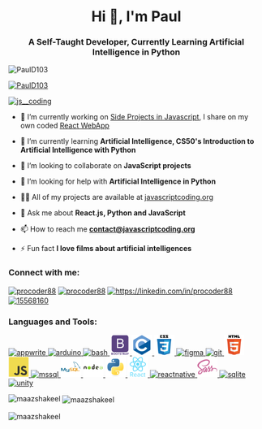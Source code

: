 <h1 align="center">Hi 👋, I'm Paul</h1>
<h3 align="center">A Self-Taught Developer, Currently Learning Artificial Intelligence in Python</h3>

<p align="left"> <img src="https://komarev.com/ghpvc/?username=PaulD103&label=Profile%20views&color=0e75b6&style=flat" alt="PaulD103" /> </p>

<p align="left"> <a href="https://github.com/ryo-ma/github-profile-trophy"><img src="https://github-profile-trophy.vercel.app/?username=PaulD103" alt="PaulD103" /></a> </p>

<p align="left"> <a href="https://twitter.com/js__coding" target="blank"><img src="https://img.shields.io/twitter/follow/procoder88?logo=twitter&style=for-the-badge" alt="js__coding" /></a> </p>

- 🔭 I’m currently working on [Side Projects in Javascript](https://github.com/PaulD103/javascriptcodingProjects), I share on my own coded [React WebApp](https://javascriptcoding.org)

- 🌱 I’m currently learning **Artificial Intelligence, CS50's Introduction to Artificial Intelligence with Python**

- 👯 I’m looking to collaborate on **JavaScript projects**

- 🤝 I’m looking for help with **Artificial Intelligence in Python**

- 👨‍💻 All of my projects are available at [javascriptcoding.org](https://javascriptcoding.org)

- 💬 Ask me about **React.js, Python and JavaScript**

- 📫 How to reach me **contact@javascriptcoding.org**

- ⚡ Fun fact **I love films about artificial intelligences**

<h3 align="left">Connect with me:</h3>
<p align="left">
<a href="https://dev.to/procoder88" target="blank"><img align="center" src="https://cdn.jsdelivr.net/npm/simple-icons@3.0.1/icons/dev-dot-to.svg" alt="procoder88" height="30" width="40" /></a>
<a href="https://twitter.com/procoder88" target="blank"><img align="center" src="https://raw.githubusercontent.com/rahuldkjain/github-profile-readme-generator/master/src/images/icons/Social/twitter.svg" alt="procoder88" height="30" width="40" /></a>
<a href="https://linkedin.com/in/https://linkedin.com/in/procoder88" target="blank"><img align="center" src="https://raw.githubusercontent.com/rahuldkjain/github-profile-readme-generator/master/src/images/icons/Social/linked-in-alt.svg" alt="https://linkedin.com/in/procoder88" height="30" width="40" /></a>
<a href="https://stackoverflow.com/users/15568160" target="blank"><img align="center" src="https://raw.githubusercontent.com/rahuldkjain/github-profile-readme-generator/master/src/images/icons/Social/stack-overflow.svg" alt="15568160" height="30" width="40" /></a>
</p>

<h3 align="left">Languages and Tools:</h3>
<p align="left"> <a href="https://appwrite.io" target="_blank"> <img src="https://www.vectorlogo.zone/logos/appwriteio/appwriteio-icon.svg" alt="appwrite" width="40" height="40"/> </a> <a href="https://www.arduino.cc/" target="_blank"> <img src="https://cdn.worldvectorlogo.com/logos/arduino-1.svg" alt="arduino" width="40" height="40"/> </a> <a href="https://www.gnu.org/software/bash/" target="_blank"> <img src="https://www.vectorlogo.zone/logos/gnu_bash/gnu_bash-icon.svg" alt="bash" width="40" height="40"/> </a> <a href="https://getbootstrap.com" target="_blank"> <img src="https://raw.githubusercontent.com/devicons/devicon/master/icons/bootstrap/bootstrap-plain-wordmark.svg" alt="bootstrap" width="40" height="40"/> </a> <a href="https://www.cprogramming.com/" target="_blank"> <img src="https://raw.githubusercontent.com/devicons/devicon/master/icons/c/c-original.svg" alt="c" width="40" height="40"/> </a> <a href="https://www.w3schools.com/css/" target="_blank"> <img src="https://raw.githubusercontent.com/devicons/devicon/master/icons/css3/css3-original-wordmark.svg" alt="css3" width="40" height="40"/> </a> <a href="https://www.figma.com/" target="_blank"> <img src="https://www.vectorlogo.zone/logos/figma/figma-icon.svg" alt="figma" width="40" height="40"/> </a> <a href="https://git-scm.com/" target="_blank"> <img src="https://www.vectorlogo.zone/logos/git-scm/git-scm-icon.svg" alt="git" width="40" height="40"/> </a> <a href="https://www.w3.org/html/" target="_blank"> <img src="https://raw.githubusercontent.com/devicons/devicon/master/icons/html5/html5-original-wordmark.svg" alt="html5" width="40" height="40"/> </a> <a href="https://developer.mozilla.org/en-US/docs/Web/JavaScript" target="_blank"> <img src="https://raw.githubusercontent.com/devicons/devicon/master/icons/javascript/javascript-original.svg" alt="javascript" width="40" height="40"/> </a> <a href="https://www.microsoft.com/en-us/sql-server" target="_blank"> <img src="https://www.svgrepo.com/show/303229/microsoft-sql-server-logo.svg" alt="mssql" width="40" height="40"/> </a> <a href="https://www.mysql.com/" target="_blank"> <img src="https://raw.githubusercontent.com/devicons/devicon/master/icons/mysql/mysql-original-wordmark.svg" alt="mysql" width="40" height="40"/> </a> <a href="https://nodejs.org" target="_blank"> <img src="https://raw.githubusercontent.com/devicons/devicon/master/icons/nodejs/nodejs-original-wordmark.svg" alt="nodejs" width="40" height="40"/> </a> <a href="https://www.python.org" target="_blank"> <img src="https://raw.githubusercontent.com/devicons/devicon/master/icons/python/python-original.svg" alt="python" width="40" height="40"/> </a> <a href="https://reactjs.org/" target="_blank"> <img src="https://raw.githubusercontent.com/devicons/devicon/master/icons/react/react-original-wordmark.svg" alt="react" width="40" height="40"/> </a> <a href="https://reactnative.dev/" target="_blank"> <img src="https://reactnative.dev/img/header_logo.svg" alt="reactnative" width="40" height="40"/> </a> <a href="https://sass-lang.com" target="_blank"> <img src="https://raw.githubusercontent.com/devicons/devicon/master/icons/sass/sass-original.svg" alt="sass" width="40" height="40"/> </a> <a href="https://www.sqlite.org/" target="_blank"> <img src="https://www.vectorlogo.zone/logos/sqlite/sqlite-icon.svg" alt="sqlite" width="40" height="40"/> </a> <a href="https://unity.com/" target="_blank"> <img src="https://www.vectorlogo.zone/logos/unity3d/unity3d-icon.svg" alt="unity" width="40" height="40"/> </a> </p>

<p><img align="left" src="https://github-readme-stats.vercel.app/api/top-langs?username=maazshakeel&show_icons=true&locale=en&layout=compact" alt="maazshakeel" /></p>

<p>&nbsp;<img align="center" src="https://github-readme-stats.vercel.app/api?username=maazshakeel&show_icons=true&locale=en" alt="maazshakeel" /></p>

<p><img align="center" src="https://github-readme-streak-stats.herokuapp.com/?user=maazshakeel&" alt="maazshakeel" /></p>
